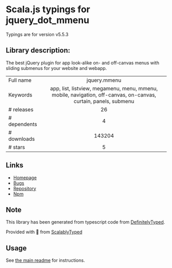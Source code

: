 
# Scala.js typings for jquery_dot_mmenu

Typings are for version v5.5.3

## Library description:
The best jQuery plugin for app look-alike on- and off-canvas menus with sliding submenus for your website and webapp.

|                    |                 |
| ------------------ | :-------------: |
| Full name          | jquery.mmenu |
| Keywords           | app, list, listview, megamenu, menu, mmenu, mobile, navigation, off-canvas, on-canvas, curtain, panels, submenu |
| # releases         | 26 |
| # dependents       | 4 |
| # downloads        | 143204 |
| # stars            | 5 |

## Links
- [Homepage](https://github.com/FrDH/jQuery.mmenu#readme)
- [Bugs](https://github.com/FrDH/jQuery.mmenu/issues)
- [Repository](https://github.com/FrDH/jQuery.mmenu)
- [Npm](https://www.npmjs.com/package/jquery.mmenu)
    


## Note
This library has been generated from typescript code from [DefinitelyTyped](https://definitelytyped.org).

Provided with :purple_heart: from [ScalablyTyped](https://github.com/oyvindberg/ScalablyTyped)

## Usage
See [the main readme](../../readme.md) for instructions.


